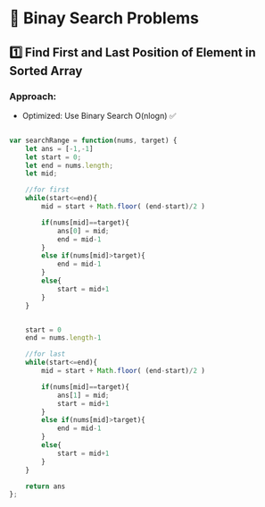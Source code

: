 # 📌 Binay Search Problems

## 1️⃣ Find First and Last Position of Element in Sorted Array  

### **Approach:**

- Optimized: Use Binary Search O(nlogn) ✅

 
```js

var searchRange = function(nums, target) {
    let ans = [-1,-1]
    let start = 0;
    let end = nums.length;
    let mid;

    //for first
    while(start<=end){
        mid = start + Math.floor( (end-start)/2 )

        if(nums[mid]==target){
            ans[0] = mid;
            end = mid-1
        }
        else if(nums[mid]>target){
            end = mid-1
        }
        else{
            start = mid+1
        }
    }


    start = 0
    end = nums.length-1

    //for last
    while(start<=end){
        mid = start + Math.floor( (end-start)/2 )

        if(nums[mid]==target){
            ans[1] = mid;
            start = mid+1
        }
        else if(nums[mid]>target){
            end = mid-1
        }
        else{
            start = mid+1
        }
    }

    return ans
};
```